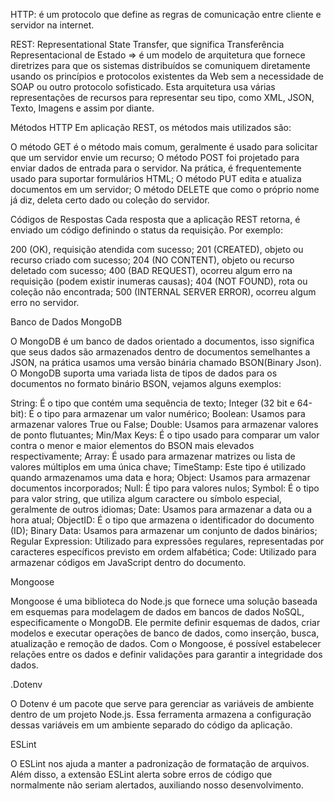 HTTP: é um protocolo que define as regras de comunicação entre cliente e servidor na internet.

REST: Representational State Transfer, que significa Transferência Representacional de Estado => é um modelo 
de arquitetura que fornece diretrizes para que os sistemas distribuídos se comuniquem diretamente 
usando os princípios e protocolos existentes da Web sem a necessidade de SOAP ou outro protocolo sofisticado.
Esta arquitetura usa várias representações de recursos para representar seu tipo, como XML, JSON, Texto, 
Imagens e assim por diante.

Métodos HTTP
Em aplicação REST, os métodos mais utilizados são:

O método GET é o método mais comum, geralmente é usado para solicitar que um servidor envie um recurso;
O método POST foi projetado para enviar dados de entrada para o servidor. Na prática, é frequentemente usado 
para suportar formulários HTML;
O método PUT edita e atualiza documentos em um servidor;
O método DELETE que como o próprio nome já diz, deleta certo dado ou coleção do servidor.


Códigos de Respostas
Cada resposta que a aplicação REST retorna, é enviado um código definindo o status da requisição. 
Por exemplo:

200 (OK), requisição atendida com sucesso;
201 (CREATED), objeto ou recurso criado com sucesso;
204 (NO CONTENT), objeto ou recurso deletado com sucesso;
400 (BAD REQUEST), ocorreu algum erro na requisição (podem existir inumeras causas);
404 (NOT FOUND), rota ou coleção não encontrada;
500 (INTERNAL SERVER ERROR), ocorreu algum erro no servidor.


Banco de Dados MongoDB

O MongoDB é um banco de dados orientado a documentos, isso significa que seus dados 
são armazenados dentro de documentos semelhantes a JSON, na prática usamos uma versão 
binária chamado BSON(Binary Json). O MongoDB suporta uma variada lista de tipos de dados 
para os documentos no formato binário BSON, vejamos alguns exemplos:

String: É o tipo que contém uma sequência de texto;
Integer (32 bit e 64-bit): É o tipo para armazenar um valor numérico;
Boolean: Usamos para armazenar valores True ou False;
Double: Usamos para armazenar valores de ponto flutuantes;
Min/Max Keys: É o tipo usado para comparar um valor contra o menor e maior elementos do BSON mais elevados respectivamente;
Array: É usado para armazenar matrizes ou lista de valores múltiplos em uma única chave;
TimeStamp: Este tipo é utilizado quando armazenamos uma data e hora;
Object: Usamos para armazenar documentos incorporados;
Null: É tipo para valores nulos;
Symbol: É o tipo para valor string, que utiliza algum caractere ou símbolo especial, geralmente de outros idiomas;
Date: Usamos para armazenar a data ou a hora atual;
ObjectID: É o tipo que armazena o identificador do documento (ID);
Binary Data: Usamos para armazenar um conjunto de dados binários;
Regular Expression: Utilizado para expressões regulares, representadas por caracteres específicos previsto em ordem alfabética;
Code: Utilizado para armazenar códigos em JavaScript dentro do documento.


Mongoose

Mongoose é uma biblioteca do Node.js que fornece uma solução baseada em esquemas para modelagem de dados 
em bancos de dados NoSQL, especificamente o MongoDB. Ele permite definir esquemas de dados, criar modelos 
e executar operações de banco de dados, como inserção, busca, atualização e remoção de dados. 
Com o Mongoose, é possível estabelecer relações entre os dados e definir validações para garantir 
a integridade dos dados.


.Dotenv

O Dotenv é um pacote que serve para gerenciar as variáveis de ambiente dentro de um projeto Node.js. 
Essa ferramenta armazena a configuração dessas variáveis em um ambiente separado do código da aplicação.


ESLint

O ESLint nos ajuda a manter a padronização de formatação de arquivos. 
Além disso, a extensão ESLint alerta sobre erros de código que normalmente não seriam alertados, 
auxiliando nosso desenvolvimento.

